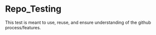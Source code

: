 # Repo_Testing

This test is meant to use, reuse, and ensure understanding of the github process/features.
